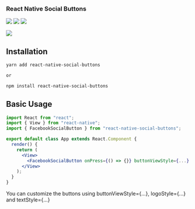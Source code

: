 ### React Native Social Buttons

![](https://img.shields.io/npm/dm/react-native-social-buttons)
![](https://img.shields.io/npm/v/react-native-social-buttons)
![](https://img.shields.io/github/contributors/virtumonde/react-native-social-buttons)

<p>
<img src="https://github.com/virtumonde/react-native-social-buttons/blob/master/react-native-social-buttons-preview.png?raw=true" />
</p>

## Installation

```bash
yarn add react-native-social-buttons

or

npm install react-native-social-buttons
```

## Basic Usage

```jsx
import React from "react";
import { View } from "react-native";
import { FacebookSocialButton } from "react-native-social-buttons";

export default class App extends React.Component {
  render() {
    return (
      <View>
        <FacebookSocialButton onPress={() => {}} buttonViewStyle={...} logoStyle={...} textStyle={...} />
      </View>
    );
  }
}
```

You can customize the buttons using buttonViewStyle={...}, logoStyle={...} and textStyle={...}
